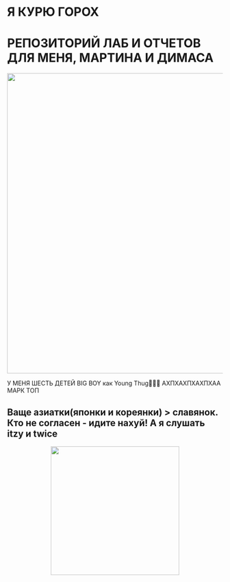 # Я КУРЮ ГОРОХ 

 # РЕПОЗИТОРИЙ ЛАБ И ОТЧЕТОВ ДЛЯ МЕНЯ, МАРТИНА И ДИМАСА

<p align = "center">
  <img src = "https://i.ibb.co/C7P7FkZ/5440787420531515119.jpg" width = "700px">
</p>
У МЕНЯ ШЕСТЬ ДЕТЕЙ BIG BOY как Young Thug👶👶👶
АХПХАХПХАХПХАА МАРК ТОП
<p align = "center">

 ## Ваще азиатки(японки и кореянки) > славянок.  Кто не согласен - идите нахуй! А я слушать itzy и twice
 <p align = "center">
 <img src = "https://i.ibb.co/LN6CMhY/200x200.png" width = "300px">
</p>

